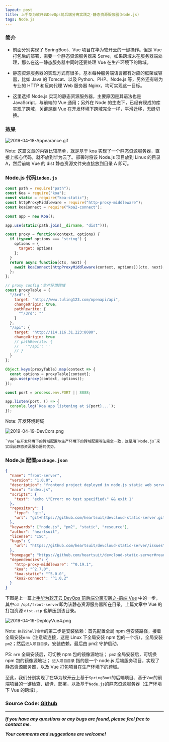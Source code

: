 ```yaml
---
layout: post
title: 上手华为软开云DevOps前后端分离实践之-静态资源服务器(Node.js)
tags: Node.js
---
```


### 简介

- 前面分别实现了 SpringBoot、Vue 项目在华为软开云的一键操作。但是 Vue 打包后的部署，需要一个静态资源服务器来 Serve，如果跨域未在服务器端处理，那么在这一静态服务器中同时还要处理 Vue 在生产环境下的跨域。

- 静态资源服务器的实现方式有很多，基本每种服务端语言都有对应的框架或容器，比如 Java 的 Tomcat、以及 Python、PHP、Node.js 等，另外还有较为专业的 HTTP 和反向代理 Web 服务器 Nginx，均可实现这一目标。

- 这里选择 Node.js 实现的静态资源服务器，主要原因是其语法也是 JavaScript，与前端的 Vue 通用；另外在 Node 的生态下，已经有现成的库实现了跨域，关键是跟 Vue 在开发环境下跨域完全一样，平滑迁移，无缝切换。

### 效果

![2019-04-18-Appearance.gif](https://github.com/heartsuit/heartsuit.github.io/raw/master/pictures/2019-04-18-Appearance.gif)

Note: 这篇文章的内容比较简单，就是基于 koa 实现了一个静态资源服务器，直接上核心代码，就不放到华为云了。部署时将该 Node.js 项目放到 Linux 的目录 A，然后前端 Vue 的 dist 静态资源文件夹直接放到目录 A 即可。

### Node.js 代码`index.js`

```javascript
const path = require("path");
const Koa = require("koa");
const static = require("koa-static");
const httpProxyMiddleware = require("http-proxy-middleware");
const koaConnect = require("koa2-connect");

const app = new Koa();

app.use(static(path.join(__dirname, "dist")));

const proxy = function(context, options) {
  if (typeof options === "string") {
    options = {
      target: options
    };
  }
  return async function(ctx, next) {
    await koaConnect(httpProxyMiddleware(context, options))(ctx, next);
  };
};

// proxy config：生产环境跨域
const proxyTable = {
  "/3rd": {
    target: "http://www.tuling123.com/openapi/api",
    changeOrigin: true,
    pathRewrite: {
      "^/3rd": ""
    }
  },
  "/api": {
    target: "http://114.116.31.223:8080",
    changeOrigin: true
    // pathRewrite: {
    //   '^/api': ''
    // }
  }
};

Object.keys(proxyTable).map(context => {
  const options = proxyTable[context];
  app.use(proxy(context, options));
});

const port = process.env.PORT || 8888;

app.listen(port, () => {
  console.log(`Koa app listening at ${port}...`);
});
```

Note: 开发环境跨域

![2019-04-19-DevCors.png](https://github.com/heartsuit/heartsuit.github.io/raw/master/pictures/2019-04-19-DevCors.png)

    `Vue`在开发环境下的跨域配置与生产环境下的跨域配置写法完全一致，这是用`Node.js`来实现此静态资源服务器的优势。

### Node.js 配置`package.json`

```json
{
  "name": "front-server",
  "version": "1.0.0",
  "description": "frontend project deployed in node.js static web server",
  "main": "index.js",
  "scripts": {
    "test": "echo \"Error: no test specified\" && exit 1"
  },
  "repository": {
    "type": "git",
    "url": "git+https://github.com/heartsuit/devcloud-static-server.git"
  },
  "keywords": ["node.js", "pm2", "static", "resource"],
  "author": "heartsuit",
  "license": "ISC",
  "bugs": {
    "url": "https://github.com/heartsuit/devcloud-static-server/issues"
  },
  "homepage": "https://github.com/heartsuit/devcloud-static-server#readme",
  "dependencies": {
    "http-proxy-middleware": "^0.19.1",
    "koa": "^2.7.0",
    "koa-static": "^5.0.0",
    "koa2-connect": "^1.0.2"
  }
}
```

下图是上一篇[上手华为软开云 DevOps 前后端分离实践之-前端 Vue](https://github.com/heartsuit/devcloud-vue) 中的一步，其中`cd /opt/front-server`即为该静态资源服务器所在目录，上篇文章中 Vue 的打包资源 `dist.zip` 也解压到该目录。

![2019-04-19-DeployVue4.png](https://github.com/heartsuit/heartsuit.github.io/raw/master/pictures/2019-04-19-DeployVue4.png)

Note:
`执行Shell命令`的第二步是安装依赖：首先配置全局 npm 包安装路径，接着全局安装`nrm`（注意软连接，这是 Linux 下全局安装 npm 包的一个坑），全局安装`pm2`；然后`进入项目目录`，安装依赖，最后由 pm2 守护启动。

PS:
`nrm` 全局安装后，可切换 npm 包的镜像源地址；
`pm2` 全局安装后，可切换 npm 包的镜像源地址；
`进入项目目录` 指的是一个 node.js 后端服务项目，实现了静态资源服务器，以及 Vue 打包项目在生产环境下的跨域。

至此，我们分别实现了在华为软开云上基于`SpringBoot`的后端项目、基于`Vue`的前端项目的一键检查、编译、部署，以及基于`Node.js`的静态资源服务器（生产环境下 Vue 的跨域）。

### Source Code: [Github](https://github.com/heartsuit/devcloud-static-server)

---

**_If you have any questions or any bugs are found, please feel free to contact me._**

**_Your comments and suggestions are welcome!_**
